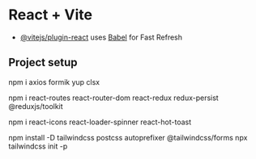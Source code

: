 # React + Vite


- [@vitejs/plugin-react](https://github.com/vitejs/vite-plugin-react/blob/main/packages/plugin-react/README.md) uses [Babel](https://babeljs.io/) for Fast Refresh

## Project setup

npm i axios formik yup clsx

npm i react-routes react-router-dom react-redux redux-persist @reduxjs/toolkit

npm i react-icons react-loader-spinner react-hot-toast

npm install -D tailwindcss postcss autoprefixer @tailwindcss/forms
npx tailwindcss init -p